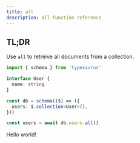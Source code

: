 ```yaml
---
title: all
description: all function reference
---
```


## TL;DR

Use `all` to retreive all documents from a collection.

```ts
import { schema } from 'typesaurus'

interface User {
  name: string
}

const db = schema(($) => ({
  users: $.collection<User>(),
}))

const users = await db.users.all()
```

Hello world!
